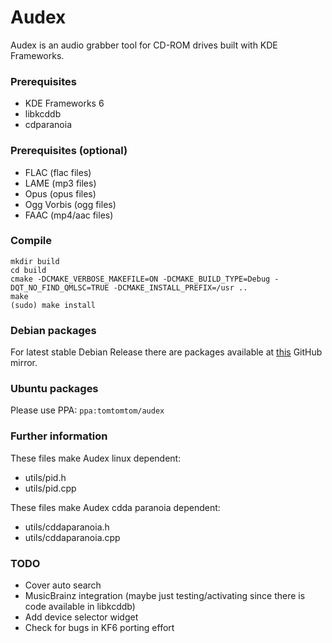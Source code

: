 Audex
=====

Audex is an audio grabber tool for CD-ROM drives built with KDE Frameworks.

### Prerequisites

* KDE Frameworks 6
* libkcddb
* cdparanoia

### Prerequisites (optional)

* FLAC (flac files)
* LAME (mp3 files)
* Opus (opus files)
* Ogg Vorbis (ogg files)
* FAAC (mp4/aac files)

### Compile
```
mkdir build
cd build
cmake -DCMAKE_VERBOSE_MAKEFILE=ON -DCMAKE_BUILD_TYPE=Debug -DQT_NO_FIND_QMLSC=TRUE -DCMAKE_INSTALL_PREFIX=/usr ..
make
(sudo) make install
```

### Debian packages

For latest stable Debian Release there are packages available at
[this](https://github.com/marco-mania/Audex) GitHub mirror.

### Ubuntu packages

Please use PPA: `ppa:tomtomtom/audex`

### Further information

These files make Audex linux dependent:

* utils/pid.h
* utils/pid.cpp

These files make Audex cdda paranoia dependent:

* utils/cddaparanoia.h
* utils/cddaparanoia.cpp

### TODO
* Cover auto search
* MusicBrainz integration (maybe just testing/activating since there is code available in libkcddb)
* Add device selector widget
* Check for bugs in KF6 porting effort
